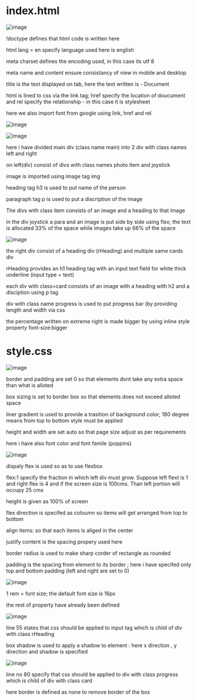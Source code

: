 # index.html

![image](https://github.com/EaswaranPottiK/Assignment7ActiveGamesTemplate/assets/38095510/c416af24-55eb-4e47-b929-f1cf64d8cb72)

!doctype defines that html code is written here

html lang = en specify language used here is english

meta charset defines the encoding used, in this case its utf 8

meta name and content ensure consistancy of view in mobile and desktop

title is the text displayed on tab, here the text written is - Document

html is lined to css via the link tag; href specify the location of doucument and rel specify the relationship - in this case it is stylesheet 

here we also import font from google using link, href and rel

![image](https://github.com/EaswaranPottiK/Assignment7ActiveGamesTemplate/assets/38095510/ee0bf7d9-ff7e-40a5-9108-eecaeb3cc4be)

![image](https://github.com/EaswaranPottiK/Assignment7ActiveGamesTemplate/assets/38095510/e3f89ff5-e017-48d9-a0dd-43f300095291)


here i have divided main div (class name main) into 2 div with class names left and right 

on left(div) consist of divs with class names photo item and joystick

image is imported using image tag img

heading tag h3 is used to put name of the person 

paragraph tag p is used to put a  discription of the image 

The divs with class item consists of an image and a heading to that image 

in the div joystick a para and an image is put side by side using flex; the text is allocated 33% of the space while images take up 66% of the space 

![image](https://github.com/EaswaranPottiK/Assignment7ActiveGamesTemplate/assets/38095510/6a35f7fb-6c4f-46c3-a679-9bcdfda93e8a)

the right div consist of a heading div (rHeading) and multiple same cards div

rHeading provides an h1 heading tag with an input text field for white thick underline (input type = text)

each div with class=card consists of an image with a heading with h2 and a disciption using p tag

div with class name progress is used to put progress bar (by providing length and width via css

the percentage written on extreme right is made bigger by using inline style property font-size:bigger


# style.css

![image](https://github.com/EaswaranPottiK/Assignment7ActiveGamesTemplate/assets/38095510/3db20ef8-a0e8-41c5-8d00-5fcdcabe8cd5)

border and padding are set 0 so that elements dont take any extra space than what is alloted

box sizing is set to border box so that elements does not exceed alloted space 

liner gradient is used to provide a trasition of background color; 180 degree means from top to bottom style must be applied 

height and width are set auto so that page size adjust as per requirements

here i have also font color and font famile (poppins)

![image](https://github.com/EaswaranPottiK/Assignment7ActiveGamesTemplate/assets/38095510/d5407b0b-5fa8-40e5-8d48-3238038ae724)

dispaly flex is used so as to use flexbox

flex:1 specify the fraction in which left div must grow. Suppose left flext is 1 and right flex is 4 and if the screen size is 100cms. Than left portion will occupy 25 cms

height is given as 100% of screen

flex direction is specifed as coloumn so items will get arranged from top to bottom 

align items: so that each items is aliged in the center 

justify content is the spacing propery used here

border radius is used to make sharp corder of rectangle as rounded

padding is the spacing from element to its border ; here i have specifed only top and bottom padding (left and right are set to 0)

![image](https://github.com/EaswaranPottiK/Assignment7ActiveGamesTemplate/assets/38095510/58bf0c5d-6d2f-49a0-9299-559378774da1)

1 rem = font size; the default font size is 16px

the rest of property have already been defined 

![image](https://github.com/EaswaranPottiK/Assignment7ActiveGamesTemplate/assets/38095510/a081c8b4-cd8d-49e9-a866-f028d9456ec4)

line 55 states that css should be applied to input tag which is child of div with class rHeading

box shadow is used to apply a shadow to element : here x direction , y direction and shadow is specified 

![image](https://github.com/EaswaranPottiK/Assignment7ActiveGamesTemplate/assets/38095510/8c5ac10d-bee1-483b-ba6b-835034c6c06b)

line no 80 specify that css should be applied to div with class progress which is child of div with class card 

here border is defined as none to remove border of the box



























